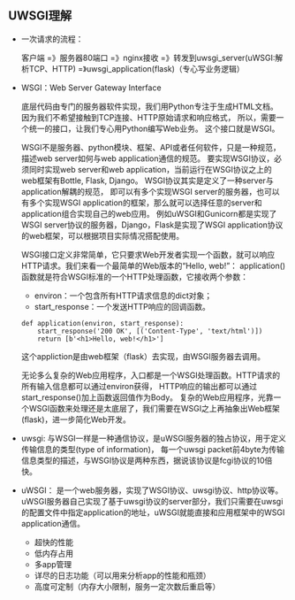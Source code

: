 ## UWSGI理解
- 一次请求的流程：

    客户端 =》服务器80端口 =》nginx接收 =》转发到uwsgi_server(uWSGI:解析TCP、HTTP) =》uwsgi_application(flask)（专心写业务逻辑）

- WSGI：Web Server Gateway Interface

    底层代码由专门的服务器软件实现，我们用Python专注于生成HTML文档。
    因为我们不希望接触到TCP连接、HTTP原始请求和响应格式，
    所以，需要一个统一的接口，让我们专心用Python编写Web业务。
    这个接口就是WSGI。
    
    WSGI不是服务器、python模块、框架、API或者任何软件，只是一种规范，描述web server如何与web application通信的规范。
    要实现WSGI协议，必须同时实现web server和web application，当前运行在WSGI协议之上的web框架有Bottle, Flask, Django。
    WSGI协议其实是定义了一种server与application解耦的规范，
    即可以有多个实现WSGI server的服务器，也可以有多个实现WSGI application的框架，那么就可以选择任意的server和application组合实现自己的web应用。
    例如uWSGI和Gunicorn都是实现了WSGI server协议的服务器，Django，Flask是实现了WSGI application协议的web框架，可以根据项目实际情况搭配使用。
   
    WSGI接口定义非常简单，它只要求Web开发者实现一个函数，就可以响应HTTP请求。我们来看一个最简单的Web版本的“Hello, web!”：
    application()函数就是符合WSGI标准的一个HTTP处理函数，它接收两个参数：
    - environ：一个包含所有HTTP请求信息的dict对象；
    - start_response：一个发送HTTP响应的回调函数。
    ```angular2html
    def application(environ, start_response):
        start_response('200 OK', [('Content-Type', 'text/html')])
        return [b'<h1>Hello, web!</h1>']
    ```
    这个appliction是由web框架（flask）去实现，由WSGI服务器去调用。
    
    无论多么复杂的Web应用程序，入口都是一个WSGI处理函数。HTTP请求的所有输入信息都可以通过environ获得，
    HTTP响应的输出都可以通过start_response()加上函数返回值作为Body。
    复杂的Web应用程序，光靠一个WSGI函数来处理还是太底层了，我们需要在WSGI之上再抽象出Web框架(flask)，进一步简化Web开发。
    
- uwsgi:
    与WSGI一样是一种通信协议，是uWSGI服务器的独占协议，用于定义传输信息的类型(type of information)，
    每一个uwsgi packet前4byte为传输信息类型的描述，与WSGI协议是两种东西，据说该协议是fcgi协议的10倍快。
- uWSGI：
    是一个web服务器，实现了WSGI协议、uwsgi协议、http协议等。
    uWSGI服务器自己实现了基于uwsgi协议的server部分，我们只需要在uwsgi的配置文件中指定application的地址，uWSGI就能直接和应用框架中的WSGI application通信。
    - 超快的性能
    - 低内存占用
    - 多app管理
    - 详尽的日志功能（可以用来分析app的性能和瓶颈）
    - 高度可定制（内存大小限制，服务一定次数后重启等）